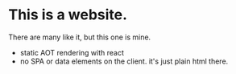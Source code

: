 # This is a website.

There are many like it, but this one is mine.

- static AOT rendering with react
- no SPA or data elements on the client. it's just plain html there.
